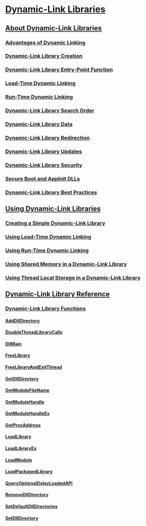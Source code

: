 # [Dynamic-Link Libraries](dynamic-link-libraries.md)
## [About Dynamic-Link Libraries](about-dynamic-link-libraries.md)
### [Advantages of Dynamic Linking](advantages-of-dynamic-linking.md)
### [Dynamic-Link Library Creation](dynamic-link-library-creation.md)
### [Dynamic-Link Library Entry-Point Function](dynamic-link-library-entry-point-function.md)
### [Load-Time Dynamic Linking](load-time-dynamic-linking.md)
### [Run-Time Dynamic Linking](run-time-dynamic-linking.md)
### [Dynamic-Link Library Search Order](dynamic-link-library-search-order.md)
### [Dynamic-Link Library Data](dynamic-link-library-data.md)
### [Dynamic-Link Library Redirection](dynamic-link-library-redirection.md)
### [Dynamic-Link Library Updates](dynamic-link-library-updates.md)
### [Dynamic-Link Library Security](dynamic-link-library-security.md)
### [Secure Boot and AppInit DLLs](secure-boot-and-appinit-dlls.md)
### [Dynamic-Link Library Best Practices](dynamic-link-library-best-practices.md)
## [Using Dynamic-Link Libraries](using-dynamic-link-libraries.md)
### [Creating a Simple Dynamic-Link Library](creating-a-simple-dynamic-link-library.md)
### [Using Load-Time Dynamic Linking](using-load-time-dynamic-linking.md)
### [Using Run-Time Dynamic Linking](using-run-time-dynamic-linking.md)
### [Using Shared Memory in a Dynamic-Link Library](using-shared-memory-in-a-dynamic-link-library.md)
### [Using Thread Local Storage in a Dynamic-Link Library](using-thread-local-storage-in-a-dynamic-link-library.md)
## [Dynamic-Link Library Reference](dynamic-link-library-reference.md)
### [Dynamic-Link Library Functions](dynamic-link-library-functions.md)
#### [AddDllDirectory](/windows/win32/LibLoaderAPI/nf-libloaderapi-adddlldirectory?branch=master)
#### [DisableThreadLibraryCalls](disablethreadlibrarycalls.md)
#### [DllMain](dllmain.md)
#### [FreeLibrary](freelibrary.md)
#### [FreeLibraryAndExitThread](freelibraryandexitthread.md)
#### [GetDllDirectory](/windows/win32/WinBase/nf-winbase-getdlldirectorya?branch=master)
#### [GetModuleFileName](getmodulefilename.md)
#### [GetModuleHandle](getmodulehandle.md)
#### [GetModuleHandleEx](getmodulehandleex.md)
#### [GetProcAddress](getprocaddress.md)
#### [LoadLibrary](loadlibrary.md)
#### [LoadLibraryEx](/windows/win32/LibLoaderAPI/nf-libloaderapi-loadlibraryexa?branch=master)
#### [LoadModule](/windows/win32/Winbase/nf-winbase-loadmodule?branch=master)
#### [LoadPackagedLibrary](/windows/win32/Winbase/nf-winbase-loadpackagedlibrary?branch=master)
#### [QueryOptionalDelayLoadedAPI](/windows/win32/libloaderapi2/nf-libloaderapi2-queryoptionaldelayloadedapi?branch=master)
#### [RemoveDllDirectory](/windows/win32/LibLoaderAPI/nf-libloaderapi-removedlldirectory?branch=master)
#### [SetDefaultDllDirectories](/windows/win32/LibLoaderAPI/nf-libloaderapi-setdefaultdlldirectories?branch=master)
#### [SetDllDirectory](/windows/win32/Winbase/nf-winbase-setdlldirectorya?branch=master)

